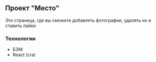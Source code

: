 Проект "Место"
---
Это страница, где вы сможете добавлять фотографии, удалять их и ставить лайки

### Технологии

* БЭМ
* React (cra)
